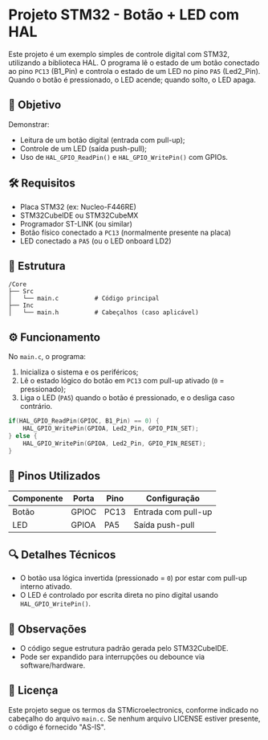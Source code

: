 # Projeto STM32 - Botão + LED com HAL

Este projeto é um exemplo simples de controle digital com STM32, utilizando a biblioteca HAL. O programa lê o estado de um botão conectado ao pino `PC13` (B1\_Pin) e controla o estado de um LED no pino `PA5` (Led2\_Pin). Quando o botão é pressionado, o LED acende; quando solto, o LED apaga.

## 🧠 Objetivo

Demonstrar:

* Leitura de um botão digital (entrada com pull-up);
* Controle de um LED (saída push-pull);
* Uso de `HAL_GPIO_ReadPin()` e `HAL_GPIO_WritePin()` com GPIOs.

## 🛠️ Requisitos

* Placa STM32 (ex: Nucleo-F446RE)
* STM32CubeIDE ou STM32CubeMX
* Programador ST-LINK (ou similar)
* Botão físico conectado a `PC13` (normalmente presente na placa)
* LED conectado a `PA5` (ou o LED onboard LD2)

## 📂 Estrutura

```
/Core
├── Src
│   └── main.c          # Código principal
├── Inc
│   └── main.h          # Cabeçalhos (caso aplicável)
```

## ⚙️ Funcionamento

No `main.c`, o programa:

1. Inicializa o sistema e os periféricos;
2. Lê o estado lógico do botão em `PC13` com pull-up ativado (`0` = pressionado);
3. Liga o LED (`PA5`) quando o botão é pressionado, e o desliga caso contrário.

```c
if(HAL_GPIO_ReadPin(GPIOC, B1_Pin) == 0) {
    HAL_GPIO_WritePin(GPIOA, Led2_Pin, GPIO_PIN_SET);
} else {
    HAL_GPIO_WritePin(GPIOA, Led2_Pin, GPIO_PIN_RESET);
}
```

## 📌 Pinos Utilizados

| Componente | Porta | Pino | Configuração        |
| ---------- | ----- | ---- | ------------------- |
| Botão      | GPIOC | PC13 | Entrada com pull-up |
| LED        | GPIOA | PA5  | Saída push-pull     |

## 🔍 Detalhes Técnicos

* O botão usa lógica invertida (pressionado = `0`) por estar com pull-up interno ativado.
* O LED é controlado por escrita direta no pino digital usando `HAL_GPIO_WritePin()`.

## 📝 Observações

* O código segue estrutura padrão gerada pelo STM32CubeIDE.
* Pode ser expandido para interrupções ou debounce via software/hardware.

## 📄 Licença

Este projeto segue os termos da STMicroelectronics, conforme indicado no cabeçalho do arquivo `main.c`. Se nenhum arquivo LICENSE estiver presente, o código é fornecido "AS-IS".

